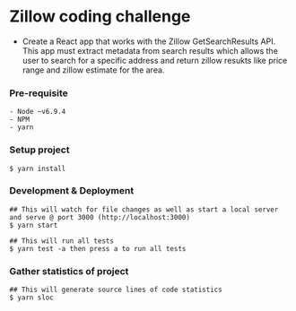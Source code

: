 # Zillow coding challenge

- Create a React app that works with the Zillow GetSearchResults API. This app must extract metadata from search results which allows the user to search for a specific address and return zillow resukts like price range and zillow estimate for the area.


### Pre-requisite

    - Node ~v6.9.4
    - NPM
    - yarn

### Setup project

    $ yarn install

### Development & Deployment

    ## This will watch for file changes as well as start a local server and serve @ port 3000 (http://localhost:3000)
    $ yarn start

    ## This will run all tests
    $ yarn test -a then press a to run all tests

### Gather statistics of project

    ## This will generate source lines of code statistics
    $ yarn sloc

